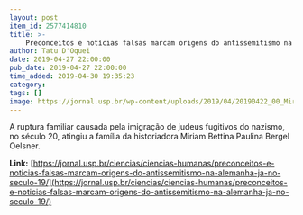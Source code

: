 ```yaml
---
layout: post
item_id: 2577414810
title: >-
    Preconceitos e notícias falsas marcam origens do antissemitismo na Alemanha já no século 19
author: Tatu D'Oquei
date: 2019-04-27 22:00:00
pub_date: 2019-04-27 22:00:00
time_added: 2019-04-30 19:35:23
category: 
tags: []
image: https://jornal.usp.br/wp-content/uploads/2019/04/20190422_00_Miriam_Bettina.jpg
---
```


A ruptura familiar causada pela imigração de judeus fugitivos do nazismo, no século 20, atingiu a família da historiadora Miriam Bettina Paulina Bergel Oelsner.

**Link:** [https://jornal.usp.br/ciencias/ciencias-humanas/preconceitos-e-noticias-falsas-marcam-origens-do-antissemitismo-na-alemanha-ja-no-seculo-19/](https://jornal.usp.br/ciencias/ciencias-humanas/preconceitos-e-noticias-falsas-marcam-origens-do-antissemitismo-na-alemanha-ja-no-seculo-19/)


